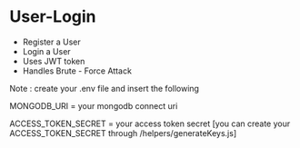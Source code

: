 # User-Login

- Register a User
- Login a User
- Uses JWT token
- Handles Brute - Force Attack

Note : 
create your .env file and insert the following

MONGODB_URI = your mongodb connect uri

ACCESS_TOKEN_SECRET = your access token secret [you can create your ACCESS_TOKEN_SECRET through /helpers/generateKeys.js]

